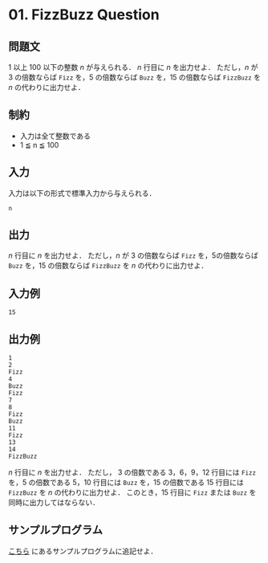 # 01. FizzBuzz Question

## 問題文

$1$ 以上 $100$ 以下の整数 $n$ が与えられる．
$n$ 行目に $n$ を出力せよ．
ただし，$n$ が $3$ の倍数ならば `Fizz` を，$5$ の倍数ならば `Buzz` を，$15$ の倍数ならば `FizzBuzz` を $n$ の代わりに出力せよ．

## 制約

- 入力は全て整数である
- 1 ≦ n ≦ 100

## 入力

入力は以下の形式で標準入力から与えられる．

```
n
```

## 出力

$n$ 行目に $n$ を出力せよ．
ただし，$n$ が $3$ の倍数ならば `Fizz` を，$5$の倍数ならば `Buzz` を，$15$ の倍数ならば `FizzBuzz` を $n$ の代わりに出力せよ．

## 入力例

```
15
```

## 出力例

```
1
2
Fizz
4
Buzz
Fizz
7
8
Fizz
Buzz
11
Fizz
13
14
FizzBuzz
```

$n$ 行目に $n$ を出力せよ．
ただし， $3$ の倍数である $3$，$6$，$9$，$12$ 行目には `Fizz` を，$5$ の倍数である $5$，$10$ 行目には `Buzz` を，$15$ の倍数である $15$ 行目には `FizzBuzz` を $n$ の代わりに出力せよ．
このとき，$15$ 行目に `Fizz` または `Buzz` を同時に出力してはならない．

## サンプルプログラム

[こちら](https://github.com/fumiyanll23/2022-experimental-mathematics-a/tree/main/advanced_exercises/01_fizzbuzz/sample.py) にあるサンプルプログラムに追記せよ．
